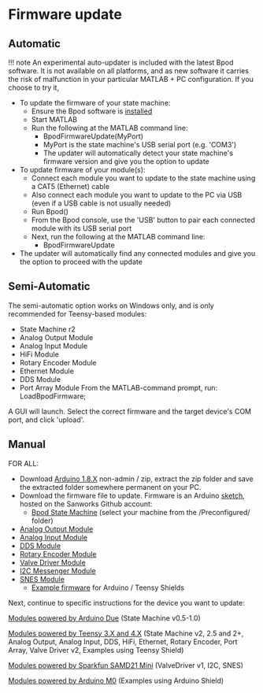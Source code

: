# Firmware update

## Automatic

!!! note
    An experimental auto-updater is included with the latest Bpod software. It is not available on all platforms, and as new software it carries the risk of malfunction in your particular MATLAB + PC configuration. If you choose to try it,

- To update the firmware of your state machine:
    - Ensure the Bpod software is [installed](../user-guide/software-update.md)
    - Start MATLAB
    - Run the following at the MATLAB command line:
        - BpodFirmwareUpdate(MyPort)
        - MyPort is the state machine's USB serial port (e.g. 'COM3')
        - The updater will automatically detect your state machine's firmware version and give you the option to update
- To update firmware of your module(s):
    - Connect each module you want to update to the state machine using a CAT5 (Ethernet) cable
    - Also connect each module you want to update to the PC via USB (even if a USB cable is not usually needed)
    - Run Bpod()
    - From the Bpod console, use the 'USB' button to pair each connected module with its USB serial port
    - Next, run the following at the MATLAB command line:
        - BpodFirmwareUpdate
- The updater will automatically find any connected modules and give you the option to proceed with the update

## Semi-Automatic

The semi-automatic option works on Windows only, and is only recommended for Teensy-based modules:

- State Machine r2
- Analog Output Module
- Analog Input Module
- HiFi Module
- Rotary Encoder Module
- Ethernet Module
- DDS Module
- Port Array Module
From the MATLAB-command prompt, run: LoadBpodFirmware;

A GUI will launch. Select the correct firmware and the target device's COM port, and click 'upload'.

## Manual

FOR ALL: 

- Download [Arduino 1.8.X](http://arduino.cc/en/Main/Software#toc3) non-admin / zip, extract the zip folder and save the extracted folder somewhere permanent on your PC.
- Download the firmware file to update. Firmware is an Arduino [sketch](https://www.arduino.cc/en/Tutorial/Sketch), hosted on the Sanworks Github account:
    - [Bpod State Machine](https://github.com/sanworks/Bpod_StateMachine_Firmware) (select your machine from the /Preconfigured/ folder)
- [Analog Output Module](https://github.com/sanworks/Bpod_AnalogOutput_Firmware)
- [Analog Input Module](https://github.com/sanworks/Bpod_AnalogInput_Firmware)
- [DDS Module](https://github.com/sanworks/Bpod_DDS_Firmware)
- [Rotary Encoder Module](https://github.com/sanworks/Bpod_RotaryEncoder_Firmware)
- [Valve Driver Module](https://github.com/sanworks/Bpod_ValveDriver_Firmware)
- [I2C Messenger Module](https://github.com/sanworks/Bpod_I2CMessenger_Firmware)
- [SNES Module](https://github.com/sanworks/Bpod_SNES_Firmware)
    - [Example firmware](https://github.com/sanworks/Bpod_Gen2/tree/master/Examples/Firmware) for Arduino / Teensy Shields

Next, continue to specific instructions for the device you want to update:

<!-- todo: fix links here -->
[Modules powered by Arduino Due](/site/bpoddocumentation/firmware-update/state-machine?authuser=0) (State Machine v0.5-1.0)

[Modules powered by Teensy 3.X and 4.X](/site/bpoddocumentation/firmware-update/teensy3_x?authuser=0) (State Machine v2, 2.5 and 2+, Analog Output, Analog Input, DDS, HiFi, Ethernet, Rotary Encoder, Port Array, Valve Driver v2, Examples using Teensy Shield)

[Modules powered by Sparkfun SAMD21 Mini](/site/bpoddocumentation/firmware-update/samd21mini?authuser=0) (ValveDriver v1, I2C, SNES)

[Modules powered by Arduino M0](/site/bpoddocumentation/firmware-update/arduinom0?authuser=0) (Examples using Arduino Shield)